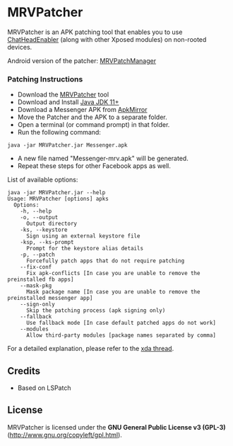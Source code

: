 # MRVPatcher

MRVPatcher is an APK patching tool that enables you to use [ChatHeadEnabler](https://github.com/NeonOrbit/ChatHeadEnabler) 
(along with other Xposed modules) on non-rooted devices.

Android version of the patcher: [MRVPatchManager](https://github.com/NeonOrbit/MRVPatchManager)

### Patching Instructions
- Download the [MRVPatcher](https://github.com/NeonOrbit/MRVPatcher/releases/latest) tool
- Download and Install [Java JDK 11+](https://adoptium.net/?variant=openjdk11&jvmVariant=hotspot)
- Download a Messenger APK from [ApkMirror](https://www.apkmirror.com/apk/facebook-2/messenger)
- Move the Patcher and the APK to a separate folder.
- Open a terminal (or command prompt) in that folder.
- Run the following command:
```shell
java -jar MRVPatcher.jar Messenger.apk
```
- A new file named "Messenger-mrv.apk" will be generated.
- Repeat these steps for other Facebook apps as well.

List of available options:
```
java -jar MRVPatcher.jar --help
Usage: MRVPatcher [options] apks
  Options:
    -h, --help
    -o, --output
      Output directory
    -ks, --keystore
      Sign using an external keystore file
    -ksp, --ks-prompt
      Prompt for the keystore alias details
    -p, --patch
      Forcefully patch apps that do not require patching
    --fix-conf
      Fix apk-conflicts [In case you are unable to remove the preinstalled fb apps]
    --mask-pkg
      Mask package name [In case you are unable to remove the preinstalled messenger app]
    --sign-only
      Skip the patching process (apk signing only)
    --fallback
      Use fallback mode [In case default patched apps do not work]
    --modules
      Allow third-party modules [package names separated by comma]
```
For a detailed explanation, please refer to the [xda thread](https://forum.xda-developers.com/t/4331215).

## Credits

- Based on LSPatch

## License

MRVPatcher is licensed under the **GNU General Public License v3 (GPL-3)** (http://www.gnu.org/copyleft/gpl.html).
